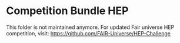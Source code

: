 # Competition Bundle HEP

This folder is not maintained anymore. For updated Fair universe HEP competition, visit: https://github.com/FAIR-Universe/HEP-Challenge